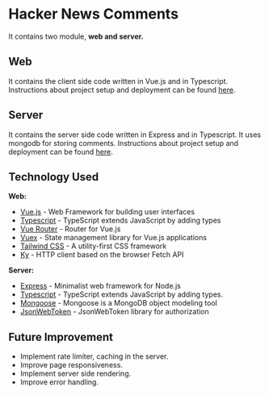 # Hacker News Comments
It contains two module, **web and server.**

## Web
It contains the client side code written in Vue.js and in Typescript.
Instructions about project setup and deployment can be found [here](web/README.md).

## Server
It contains the server side code written in Express and in Typescript.
It uses mongodb for storing comments.
Instructions about project setup and deployment can be found [here](server/README.md).

## Technology Used
**Web:**

- [Vue.js](https://vuejs.org/) - Web Framework for building user interfaces
- [Typescript](https://www.typescriptlang.org/) - TypeScript extends JavaScript by adding types
- [Vue Router](https://router.vuejs.org/) - Router for Vue.js
- [Vuex](https://vuex.vuejs.org/) - State management library for Vue.js applications
- [Tailwind CSS](https://tailwindcss.com/) - A utility-first CSS framework
- [Ky](https://github.com/sindresorhus/ky) -  HTTP client based on the browser Fetch API

**Server:**

- [Express](https://expressjs.com/) - Minimalist web framework for Node.js
- [Typescript](https://www.typescriptlang.org/) - TypeScript extends JavaScript by adding types.
- [Mongoose](https://github.com/Automattic/mongoose) - Mongoose is a MongoDB object modeling tool
- [JsonWebToken](https://github.com/auth0/node-jsonwebtoken) - JsonWebToken library for authorization

## Future Improvement
- Implement rate limiter, caching in the server.
- Improve page responsiveness.
- Implement server side rendering.
- Improve error handling.
